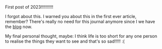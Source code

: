 First post of 2023!!!!!!!!!!

I forgot about this. I warned you about this in the first ever article, remember? There's really no need for this journal anymore since I we have the [blog](https://studiominus.nl/blog) now.

My final personal thought, maybe: I think life is too short for any one person to realise the things they want to see and that's so sad!!!!! :(